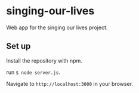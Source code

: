 # singing-our-lives
Web app for the singing our lives project.

## Set up
Install the repository with npm.

run `$ node server.js`.

Navigate to `http://localhost:3000` in your browser.
